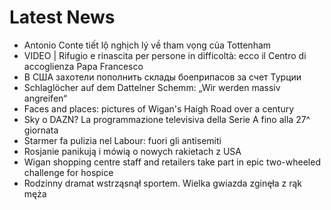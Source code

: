 # Latest News
-  Antonio Conte tiết lộ nghịch lý về tham vọng của Tottenham
-  VIDEO | Rifugio e rinascita per persone in difficoltà: ecco il Centro di accoglienza Papa Francesco
-  В США захотели пополнить склады боеприпасов за счет Турции
-  Schlaglöcher auf dem Dattelner Schemm: „Wir werden massiv angreifen“
-  Faces and places: pictures of Wigan's Haigh Road over a century
-  Sky o DAZN? La programmazione televisiva della Serie A fino alla 27^ giornata
-  Starmer fa pulizia nel Labour: fuori gli antisemiti
-  Rosjanie panikują i mówią o nowych rakietach z USA
-  Wigan shopping centre staff and retailers take part in epic two-wheeled challenge for hospice
-  Rodzinny dramat wstrząsnął sportem. Wielka gwiazda zginęła z rąk męża
